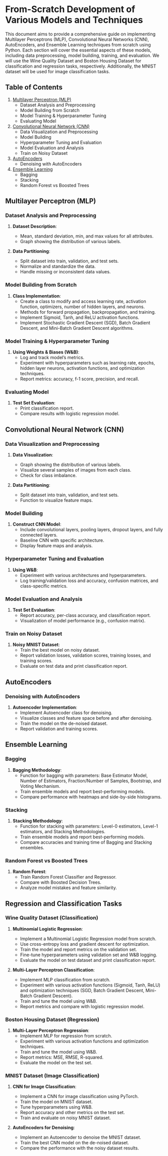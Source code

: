 # From-Scratch Development of Various Models and Techniques

This document aims to provide a comprehensive guide on implementing Multilayer Perceptrons (MLP), Convolutional Neural Networks (CNN), AutoEncoders, and Ensemble Learning techniques from scratch using Python. Each section will cover the essential aspects of these models, including data preprocessing, model building, training, and evaluation. We will use the Wine Quality Dataset and Boston Housing Dataset for classification and regression tasks, respectively. Additionally, the MNIST dataset will be used for image classification tasks.

## Table of Contents

1. [Multilayer Perceptron (MLP)](#multilayer-perceptron-mlp)
   - Dataset Analysis and Preprocessing
   - Model Building from Scratch
   - Model Training & Hyperparameter Tuning
   - Evaluating Model
2. [Convolutional Neural Network (CNN)](#convolutional-neural-network-cnn)
   - Data Visualization and Preprocessing
   - Model Building
   - Hyperparameter Tuning and Evaluation
   - Model Evaluation and Analysis
   - Train on Noisy Dataset
3. [AutoEncoders](#autoencoders)
   - Denoising with AutoEncoders
4. [Ensemble Learning](#ensemble-learning)
   - Bagging
   - Stacking
   - Random Forest vs Boosted Trees

## Multilayer Perceptron (MLP)

### Dataset Analysis and Preprocessing

1. **Dataset Description**:
   - Mean, standard deviation, min, and max values for all attributes.
   - Graph showing the distribution of various labels.

2. **Data Partitioning**:
   - Split dataset into train, validation, and test sets.
   - Normalize and standardize the data.
   - Handle missing or inconsistent data values.

### Model Building from Scratch

1. **Class Implementation**:
   - Create a class to modify and access learning rate, activation function, optimizers, number of hidden layers, and neurons.
   - Methods for forward propagation, backpropagation, and training.
   - Implement Sigmoid, Tanh, and ReLU activation functions.
   - Implement Stochastic Gradient Descent (SGD), Batch Gradient Descent, and Mini-Batch Gradient Descent algorithms.

### Model Training & Hyperparameter Tuning

1. **Using Weights & Biases (W&B)**:
   - Log and track model’s metrics.
   - Experiment with hyperparameters such as learning rate, epochs, hidden layer neurons, activation functions, and optimization techniques.
   - Report metrics: accuracy, f-1 score, precision, and recall.

### Evaluating Model

1. **Test Set Evaluation**:
   - Print classification report.
   - Compare results with logistic regression model.

## Convolutional Neural Network (CNN)

### Data Visualization and Preprocessing

1. **Data Visualization**:
   - Graph showing the distribution of various labels.
   - Visualize several samples of images from each class.
   - Check for class imbalance.

2. **Data Partitioning**:
   - Split dataset into train, validation, and test sets.
   - Function to visualize feature maps.

### Model Building

1. **Construct CNN Model**:
   - Include convolutional layers, pooling layers, dropout layers, and fully connected layers.
   - Baseline CNN with specific architecture.
   - Display feature maps and analysis.

### Hyperparameter Tuning and Evaluation

1. **Using W&B**:
   - Experiment with various architectures and hyperparameters.
   - Log training/validation loss and accuracy, confusion matrices, and class-specific metrics.

### Model Evaluation and Analysis

1. **Test Set Evaluation**:
   - Report accuracy, per-class accuracy, and classification report.
   - Visualization of model performance (e.g., confusion matrix).

### Train on Noisy Dataset

1. **Noisy MNIST Dataset**:
   - Train the best model on noisy dataset.
   - Report validation losses, validation scores, training losses, and training scores.
   - Evaluate on test data and print classification report.

## AutoEncoders

### Denoising with AutoEncoders

1. **Autoencoder Implementation**:
   - Implement Autoencoder class for denoising.
   - Visualize classes and feature space before and after denoising.
   - Train the model on the de-noised dataset.
   - Report validation and training scores.

## Ensemble Learning

### Bagging

1. **Bagging Methodology**:
   - Function for bagging with parameters: Base Estimator Model, Number of Estimators, Fraction/Number of Samples, Bootstrap, and Voting Mechanism.
   - Train ensemble models and report best-performing models.
   - Compare performance with heatmaps and side-by-side histograms.

### Stacking

1. **Stacking Methodology**:
   - Function for stacking with parameters: Level-0 estimators, Level-1 estimators, and Stacking Methodologies.
   - Train ensemble models and report best-performing models.
   - Compare accuracies and training time of Bagging and Stacking ensembles.

### Random Forest vs Boosted Trees

1. **Random Forest**:
   - Train Random Forest Classifier and Regressor.
   - Compare with Boosted Decision Trees.
   - Analyze model mistakes and feature similarity.

## Regression and Classification Tasks

### Wine Quality Dataset (Classification)

1. **Multinomial Logistic Regression**:
   - Implement a Multinomial Logistic Regression model from scratch.
   - Use cross-entropy loss and gradient descent for optimization.
   - Train the model and report metrics on the validation set.
   - Fine-tune hyperparameters using validation set and W&B logging.
   - Evaluate the model on test dataset and print classification report.

2. **Multi-Layer Perceptron Classification**:
   - Implement MLP classification from scratch.
   - Experiment with various activation functions (Sigmoid, Tanh, ReLU) and optimization techniques (SGD, Batch Gradient Descent, Mini-Batch Gradient Descent).
   - Train and tune the model using W&B.
   - Report metrics and compare with logistic regression model.

### Boston Housing Dataset (Regression)

1. **Multi-Layer Perceptron Regression**:
   - Implement MLP for regression from scratch.
   - Experiment with various activation functions and optimization techniques.
   - Train and tune the model using W&B.
   - Report metrics: MSE, RMSE, R-squared.
   - Evaluate the model on the test set.

### MNIST Dataset (Image Classification)

1. **CNN for Image Classification**:
   - Implement a CNN for image classification using PyTorch.
   - Train the model on MNIST dataset.
   - Tune hyperparameters using W&B.
   - Report accuracy and other metrics on the test set.
   - Train and evaluate on noisy MNIST dataset.

2. **AutoEncoders for Denoising**:
   - Implement an Autoencoder to denoise the MNIST dataset.
   - Train the best CNN model on the de-noised dataset.
   - Compare the performance with the noisy dataset results.

